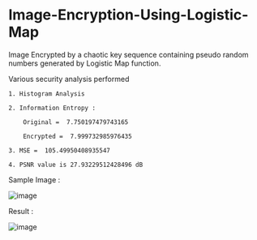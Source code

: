# Image-Encryption-Using-Logistic-Map
Image Encrypted by a chaotic key sequence containing pseudo random numbers generated by Logistic Map function.

Various security analysis performed

    1. Histogram Analysis

    2. Information Entropy :

        Original =  7.750197479743165

        Encrypted =  7.999732985976435

    3. MSE =  105.49950408935547

    4. PSNR value is 27.93229512428496 dB
    
Sample Image :

![image](https://github.com/user-attachments/assets/c0469765-ac29-4764-ae0e-d8cc4f1defb6)


Result :

![image](https://github.com/user-attachments/assets/3b055774-ef48-4e3f-a8dc-f0309744335b)


